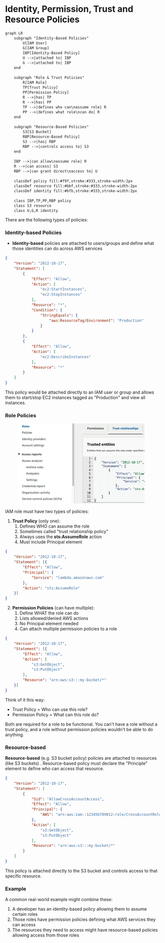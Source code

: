 # Identity, Permission, Trust and Resource Policies



```mermaid
graph LR
    subgraph "Identity-Based Policies"
        U[IAM User]
        G[IAM Group]
        IBP[Identity-Based Policy]
        U -->|attached to| IBP
        G -->|attached to| IBP
    end

    subgraph "Role & Trust Policies"
        R[IAM Role]
        TP[Trust Policy]
        PP[Permission Policy]
        R -->|has| TP
        R -->|has| PP
        TP -->|defines who can\nassume role| R
        PP -->|defines what role\ncan do| R
    end

    subgraph "Resource-Based Policies"
        S3[S3 Bucket]
        RBP[Resource-Based Policy]
        S3 -->|has| RBP
        RBP -->|controls access to| S3
    end

    IBP -->|can allow\nassume role| R
    R -->|can access| S3
    RBP -->|can grant direct\naccess to| U

    classDef policy fill:#f9f,stroke:#333,stroke-width:2px
    classDef resource fill:#bbf,stroke:#333,stroke-width:2px
    classDef identity fill:#bfb,stroke:#333,stroke-width:2px
    
    class IBP,TP,PP,RBP policy
    class S3 resource
    class U,G,R identity
```



There are the following types of policies:&#x20;



### **Identity-based** Policies

* **Identity-based** policies are attached to users/groups and define what those identities can do across AWS services

```json
{
    "Version": "2012-10-17",
    "Statement": [
        {
            "Effect": "Allow",
            "Action": [
                "ec2:StartInstances",
                "ec2:StopInstances"
            ],
            "Resource": "*",
            "Condition": {
                "StringEquals": {
                    "aws:ResourceTag/Environment": "Production"
                }
            }
        },
        {
            "Effect": "Allow",
            "Action": [
                "ec2:DescribeInstances"
            ],
            "Resource": "*"
        }
    ]
}
```

This policy would be attached directly to an IAM user or group and allows them to start/stop EC2 instances tagged as "Production" and view all instances.



### Role Policies

<figure><img src="../../../../../../.gitbook/assets/image (141).png" alt=""><figcaption></figcaption></figure>

IAM role must have two types of policies:

1. **Trust Policy** (only one):
   1. Defines WHO can assume the role
   2. Sometimes called "trust relationship policy"
   3. Always uses the **sts:AssumeRole** action
   4. Must include Principal element

```json
{
    "Version": "2012-10-17",
    "Statement": [{
        "Effect": "Allow",
        "Principal": {
            "Service": "lambda.amazonaws.com"
        },
        "Action": "sts:AssumeRole"
    }]
}
```

2. **Permission Policies** (can have multiple):
   1. Define WHAT the role can do
   2. Lists allowed/denied AWS actions
   3. No Principal element needed
   4. Can attach multiple permission policies to a role

```json
{
    "Version": "2012-10-17",
    "Statement": [{
        "Effect": "Allow",
        "Action": [
            "s3:GetObject",
            "s3:PutObject"
        ],
        "Resource": "arn:aws:s3:::my-bucket/*"
    }]
}
```

Think of it this way:

* Trust Policy = Who can use this role?
* Permission Policy = What can this role do?

Both are required for a role to be functional. You can't have a role without a trust policy, and a role without permission policies wouldn't be able to do anything.

### **Resource-based**

**Resource-based** (e.g. S3 bucket policy) policies are attached to resources (like S3 buckets) . Resource-based policy must declare the "Principle" element to define who can access that resource.

```json
{
    "Version": "2012-10-17",
    "Statement": [
        {
            "Sid": "AllowCrossAccountAccess",
            "Effect": "Allow",
            "Principal": {
                "AWS": "arn:aws:iam::123456789012:role/CrossAccountRole"
            },
            "Action": [
                "s3:GetObject",
                "s3:PutObject"
            ],
            "Resource": "arn:aws:s3:::my-bucket/*"
        }
    ]
}
```

This policy is attached directly to the S3 bucket and controls access to that specific resource.



### Example

A common real-world example might combine these:

1. A developer has an identity-based policy allowing them to assume certain roles
2. Those roles have permission policies defining what AWS services they can access
3. The resources they need to access might have resource-based policies allowing access from those roles
